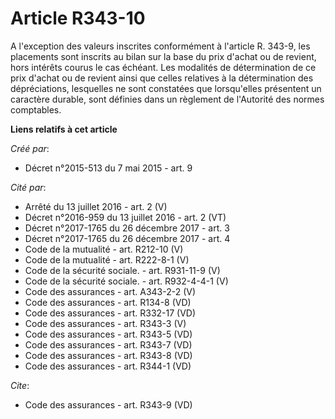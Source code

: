 # Article R343-10

A l'exception des valeurs inscrites conformément à l'article R. 343-9, les placements sont inscrits au bilan sur la base du
prix d'achat ou de revient, hors intérêts courus le cas échéant. Les modalités de détermination de ce prix d'achat ou de
revient ainsi que celles relatives à la détermination des dépréciations, lesquelles ne sont constatées que lorsqu'elles
présentent un caractère durable, sont définies dans un règlement de l'Autorité des normes comptables.

**Liens relatifs à cet article**

_Créé par_:

  - Décret n°2015-513 du 7 mai 2015 - art. 9

_Cité par_:

  - Arrêté du 13 juillet 2016 - art. 2 (V)
  - Décret n°2016-959 du 13 juillet 2016 - art. 2 (VT)
  - Décret n°2017-1765 du 26 décembre 2017 - art. 3
  - Décret n°2017-1765 du 26 décembre 2017 - art. 4
  - Code de la mutualité - art. R212-10 (V)
  - Code de la mutualité - art. R222-8-1 (V)
  - Code de la sécurité sociale. - art. R931-11-9 (V)
  - Code de la sécurité sociale. - art. R932-4-4-1 (V)
  - Code des assurances - art. A343-2-2 (V)
  - Code des assurances - art. R134-8 (VD)
  - Code des assurances - art. R332-17 (VD)
  - Code des assurances - art. R343-3 (V)
  - Code des assurances - art. R343-5 (VD)
  - Code des assurances - art. R343-7 (VD)
  - Code des assurances - art. R343-8 (VD)
  - Code des assurances - art. R344-1 (VD)

_Cite_:

  - Code des assurances - art. R343-9 (VD)
